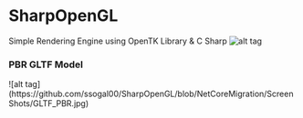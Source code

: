 # SharpOpenGL
Simple Rendering Engine using OpenTK Library & C Sharp
![alt tag](https://github.com/ssogal00/SharpOpenGL/blob/master/SharpOpenGL/ScreenShots/materialeditor.jpg)
<h3>PBR GLTF Model</h3>
![alt tag](https://github.com/ssogal00/SharpOpenGL/blob/NetCoreMigration/ScreenShots/GLTF_PBR.jpg)
